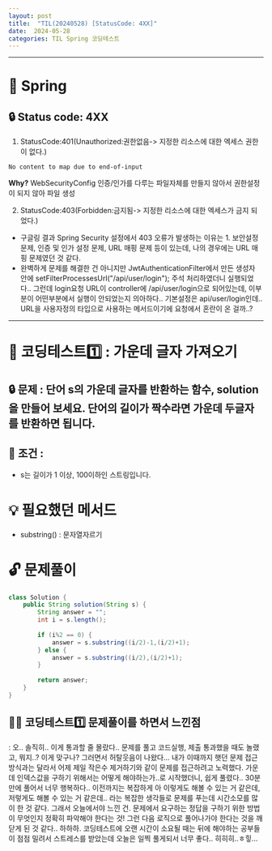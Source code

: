 ```yaml
---
layout: post
title:  "TIL(20240528) [StatusCode: 4XX]"
date:  2024-05-28
categories: TIL Spring 코딩테스트
---
```


---------------------------------------------------------------------

# 📌 Spring

## 🔒 Status code: 4XX
1) StatusCode:401(Unauthorized:권한없음-> 지정한 리소스에 대한 엑세스 권한이 없다.)
```
No content to map due to end-of-input
```
**Why?** WebSecurityConfig 인증/인가를 다루는 파일자체를 만들지 않아서 권한설정이 되지 않아 파일 생성

2) StatusCode:403(Forbidden:금지됨-> 지정한 리소스에 대한 엑세스가 금지 되었다.)
- 구글링 결과 Spring Security 설정에서 403 오류가 발생하는 이유는 1. 보안설정 문제, 인증 및 인가 설정 문제, URL 매핑 문제 등이 있는데, 나의 경우에는 URL 매핑 문제였던 것 같다.
- 완벽하게 문제를 해결한 건 아니지만 JwtAuthenticationFilter에서 만든 생성자 안에 setFilterProcessesUrl("/api/user/login"); 주석 처리하였더니 실행되었다.. 그런데 login요청 URL이 controller에 /api/user/login으로 되어있는데,
이부분이 어떤부분에서 실행이 안되었는지 의아하다.. 기본설정은 api/user/login인데.. URL을 사용자정의 타입으로 사용하는 메서드이기에 요청에서 혼란이 온 걸까..?


---------------------------------------------------------------------

# 📌 코딩테스트1️⃣ : 가운데 글자 가져오기


## 🔒 문제 : 단어 s의 가운데 글자를 반환하는 함수, solution을 만들어 보세요. 단어의 길이가 짝수라면 가운데 두글자를 반환하면 됩니다.

## 🚫 조건 : 
- s는 길이가 1 이상, 100이하인 스트링입니다.

# 💡 필요했던 메서드
- substring() : 문자열자르기

# 🔓 문제풀이

```java
class Solution {
    public String solution(String s) {
        String answer = "";
        int i = s.length();
        
        if (i%2 == 0) { 
            answer = s.substring((i/2)-1,(i/2)+1);
        } else {
            answer = s.substring((i/2),(i/2)+1);
        }
        
        return answer;
    }
}

```

## 🤷‍♀️ 코딩테스트1️⃣ 문제풀이를 하면서 느낀점
: 오.. 솔직히.. 이게 통과할 줄 몰랐다.. 문제를 풀고 코드실행, 제출 통과했을 때도 놀랬고, 뭐지..?
이게 맞구나? 그러면서 허탈웃음이 나왔다... 내가 이때까지 햇던 문제 접근방식과는 달라서
어제 제일 작은수 제거하기와 같이 문제를 접근하려고 노력했다. 가운데 인덱스값을 구하기 위해서는 어떻게
해야하는가..로 시작했더니, 쉽게 풀렸다.. 30분만에 풀어서 너무 행복하다.. 이전까지는 복잡하게
아 이렇게도 해볼 수 있는 거 같은데, 저렇게도 해볼 수 있는 거 같은데.. 라는 복잡한 생각들로 문제를 푸는데
시간소모를 많이 한 것 같다. 그래서 오늘에서야 느낀 건.
문제에서 요구하는 정답을 구하기 위한 방법이 무엇인지 정확히 파악해야 한다는 것! 그런 다음 로직으로 풀어나가야 한다는 것을 깨닫게 된 것 같다.. 하하하.   코딩테스트에 오랜 시간이 소요될 때는
뒤에 해야하는 공부들이 점점 밀려서 스트레스를 받았는데 오늘은 일찍 풀게되서 너무 좋다.. 히히히..ㅎ힣...





